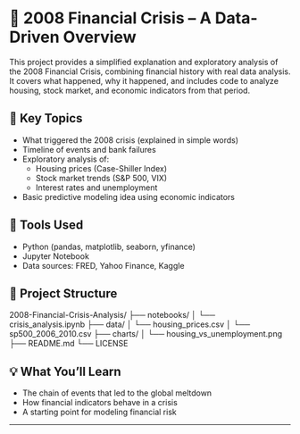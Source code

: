 # 🏦 2008 Financial Crisis – A Data-Driven Overview

This project provides a simplified explanation and exploratory analysis of the 2008 Financial Crisis, combining financial history with real data analysis. It covers what happened, why it happened, and includes code to analyze housing, stock market, and economic indicators from that period.

## 📌 Key Topics
- What triggered the 2008 crisis (explained in simple words)
- Timeline of events and bank failures
- Exploratory analysis of:
  - Housing prices (Case-Shiller Index)
  - Stock market trends (S&P 500, VIX)
  - Interest rates and unemployment
- Basic predictive modeling idea using economic indicators

## 🧰 Tools Used
- Python (pandas, matplotlib, seaborn, yfinance)
- Jupyter Notebook
- Data sources: FRED, Yahoo Finance, Kaggle

## 📁 Project Structure
2008-Financial-Crisis-Analysis/
├── notebooks/
│ └── crisis_analysis.ipynb
├── data/
│ └── housing_prices.csv
│ └── sp500_2006_2010.csv
├── charts/
│ └── housing_vs_unemployment.png
├── README.md
└── LICENSE

## 💡 What You’ll Learn
- The chain of events that led to the global meltdown
- How financial indicators behave in a crisis
- A starting point for modeling financial risk

---
